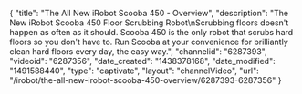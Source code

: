 {
    "title": "The All New iRobot Scooba 450 - Overview",
    "description": "The New iRobot Scooba 450 Floor Scrubbing Robot\nScrubbing floors doesn't happen as often as it should. Scooba 450 is the only robot that scrubs hard floors so you don't have to. Run Scooba at your convenience for brilliantly clean hard floors every day, the easy way.",
    "channelid": "6287393",
    "videoid": "6287356",
    "date_created": "1438378168",
    "date_modified": "1491588440",
    "type": "captivate",
    "layout": "channelVideo",
    "url": "\/irobot\/the-all-new-irobot-scooba-450-overview\/6287393-6287356"
}